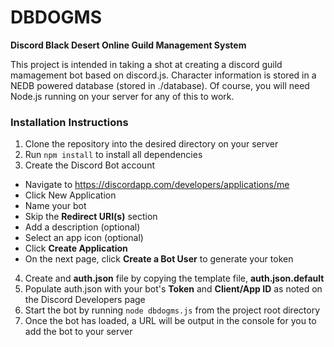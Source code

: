 # DBDOGMS
**Discord Black Desert Online Guild Management System**

This project is intended in taking a shot at creating a discord guild mamagement bot based on discord.js. Character information is stored in a NEDB powered database (stored in ./database). Of course, you will need Node.js running on your server for any of this to work.

### Installation Instructions
1. Clone the repository into the desired directory on your server
2. Run `npm install` to install all dependencies
3. Create the Discord Bot account
 * Navigate to <https://discordapp.com/developers/applications/me>
 * Click New Application
 * Name your bot
 * Skip the __Redirect URI(s)__ section
 * Add a description (optional)
 * Select an app icon (optional)
 * Click __Create Application__
 * On the next page, click __Create a Bot User__ to generate your token
4. Create and **auth.json** file by copying the template file, **auth.json.default**
5. Populate auth.json with your bot's **Token** and **Client/App ID** as noted on the Discord Developers page
6. Start the bot by running `node dbdogms.js` from the project root directory
7. Once the bot has loaded, a URL will be output in the console for you to add the bot to your server

